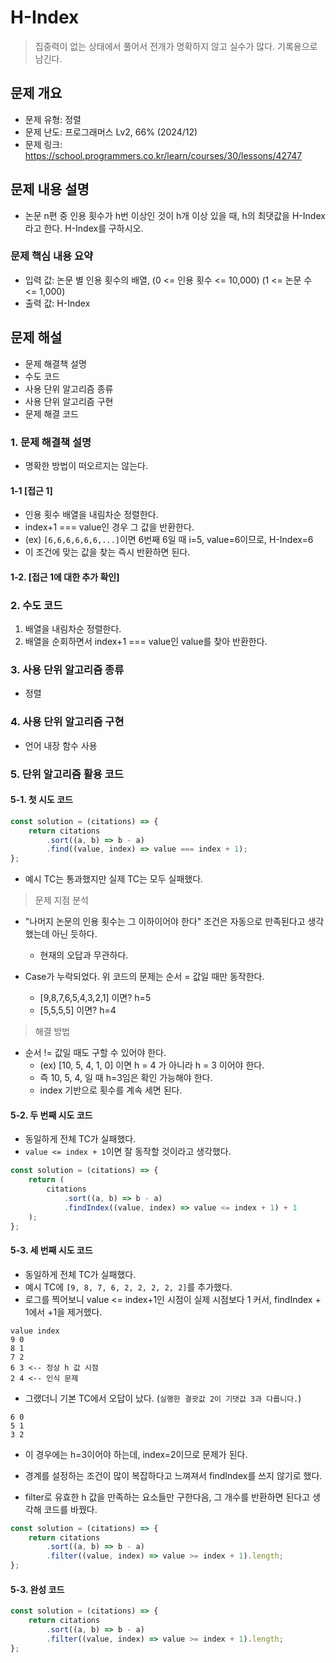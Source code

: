 # H-Index

> 집중력이 없는 상태에서 풀어서 전개가 명확하지 않고 실수가 많다. 기록용으로 남긴다.

## 문제 개요

-   문제 유형: 정렬
-   문제 난도: 프로그래머스 Lv2, 66% (2024/12)
-   문제 링크: https://school.programmers.co.kr/learn/courses/30/lessons/42747

## 문제 내용 설명

-   논문 n편 중 인용 횟수가 h번 이상인 것이 h개 이상 있을 때, h의 최댓값을 H-Index라고 한다. H-Index를 구하시오.

### 문제 핵심 내용 요약

-   입력 값: 논문 별 인용 횟수의 배열, (0 <= 인용 횟수 <= 10,000) (1 <= 논문 수 <= 1,000)
-   출력 값: H-Index

## 문제 해설

-   문제 해결책 설명
-   수도 코드
-   사용 단위 알고리즘 종류
-   사용 단위 알고리즘 구현
-   문제 해결 코드

### 1. 문제 해결책 설명

-   명확한 방법이 떠오르지는 않는다.

#### 1-1 [접근 1]

-   인용 횟수 배열을 내림차순 정렬한다.
-   index+1 === value인 경우 그 값을 반환한다.
-   (ex) `[6,6,6,6,6,6,...]`이면 6번째 6일 때 i=5, value=6이므로, H-Index=6
-   이 조건에 맞는 값을 찾는 즉시 반환하면 된다.

#### 1-2. [접근 1에 대한 추가 확인]

### 2. 수도 코드

1. 배열을 내림차순 정렬한다.
2. 배열을 순회하면서 index+1 === value인 value를 찾아 반환한다.

### 3. 사용 단위 알고리즘 종류

-   정렬

### 4. 사용 단위 알고리즘 구현

-   언어 내장 함수 사용

### 5. 단위 알고리즘 활용 코드

#### 5-1. 첫 시도 코드

```js
const solution = (citations) => {
    return citations
        .sort((a, b) => b - a)
        .find((value, index) => value === index + 1);
};
```

-   예시 TC는 통과했지만 실제 TC는 모두 실패했다.

> 문제 지점 분석

-   "나머지 논문의 인용 횟수는 그 이하이어야 한다" 조건은 자동으로 만족된다고 생각했는데 아닌 듯하다.

    -   현재의 오답과 무관하다.

-   Case가 누락되었다. 위 코드의 문제는 순서 = 값일 때만 동작한다.
    -   [9,8,7,6,5,4,3,2,1] 이면? h=5
    -   [5,5,5,5] 이면? h=4

> 해결 방법

-   순서 != 값일 때도 구할 수 있어야 한다.
    -   (ex) [10, 5, 4, 1, 0] 이면 h = 4 가 아니라 h = 3 이어야 한다.
    -   즉 10, 5, 4, 일 때 h=3임은 확인 가능해야 한다.
    -   index 기반으로 횟수를 계속 세면 된다.

#### 5-2. 두 번째 시도 코드

-   동일하게 전체 TC가 실패했다.
-   `value <= index + 1`이면 잘 동작할 것이라고 생각했다.

```js
const solution = (citations) => {
    return (
        citations
            .sort((a, b) => b - a)
            .findIndex((value, index) => value <= index + 1) + 1
    );
};
```

#### 5-3. 세 번째 시도 코드

-   동일하게 전체 TC가 실패했다.
-   예시 TC에 `[9, 8, 7, 6, 2, 2, 2, 2, 2]`를 추가했다.
-   로그를 찍어보니 value <= index+1인 시점이 실제 시점보다 1 커서, findIndex + 1에서 +1을 제거했다.

```text
value index
9 0
8 1
7 2
6 3 <-- 정상 h 값 시점
2 4 <-- 인식 문제
```

-   그랬더니 기본 TC에서 오답이 났다. (`실행한 결괏값 2이 기댓값 3과 다릅니다.`)

```text
6 0
5 1
3 2
```

-   이 경우에는 h=3이어야 하는데, index=2이므로 문제가 된다.

-   경계를 설정하는 조건이 많이 복잡하다고 느껴져서 findIndex를 쓰지 않기로 했다.
-   filter로 유효한 h 값을 만족하는 요소들만 구한다음, 그 개수를 반환하면 된다고 생각해 코드를 바꿨다.

```js
const solution = (citations) => {
    return citations
        .sort((a, b) => b - a)
        .filter((value, index) => value >= index + 1).length;
};
```

#### 5-3. 완성 코드

```js
const solution = (citations) => {
    return citations
        .sort((a, b) => b - a)
        .filter((value, index) => value >= index + 1).length;
};
```
